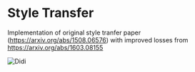 # Style Transfer

Implementation of original style tranfer paper (https://arxiv.org/abs/1508.06576) with improved losses from https://arxiv.org/abs/1603.08155

<img src="https://raw.githubusercontent.com/slavivanov/Style-Tranfer/master/images/didi.jpg" alt="Didi" width="whatever" height="whatever">
